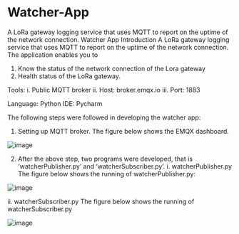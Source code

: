 # Watcher-App
A LoRa gateway logging service that uses MQTT to report on the uptime of the network connection.
Watcher App
Introduction
A LoRa gateway logging service that uses MQTT to report on the uptime of the network connection.
The application enables you to
1.	Know the status of the network connection of the Lora gateway
2.	Health status of the LoRa gateway.

Tools:
i.	Public MQTT broker
ii.	Host: broker.emqx.io
iii.	Port: 1883


Language: Python
IDE: Pycharm

The following steps were followed in developing the watcher app:
1.	Setting up MQTT broker.
The figure below shows the EMQX dashboard.

 ![image](https://user-images.githubusercontent.com/54850472/215862475-f65c3d98-4e13-4f84-8cff-32bd7584e76f.png)


2.	After the above step, two programs were developed, that is ‘watcherPublisher.py’ and ‘watcherSubscriber.py’.
i.	watcherPublisher.py
The figure below shows the running of watcherPublisher.py:
 
 ![image](https://user-images.githubusercontent.com/54850472/215862482-da65b205-6016-49b7-8fa4-a347b4276616.png)

 
ii.	watcherSubscriber.py
The figure below shows the running of watcherSubscriber.py

![image](https://user-images.githubusercontent.com/54850472/215862549-da10393a-0b16-4397-90d8-eb85d52d4d3f.png)
